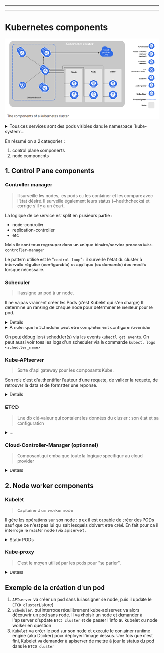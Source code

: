 
-------------------------
-------------------------
# Kubernetes components


![Kubernetes components](./images/kubernetes_components.png)

<details><summary>Tous ces services sont des pods visibles dans le namespace `kube-system`...</summary>
  ...lorsque kube est installé via l'outil `kubeadm` et leur config est visible dans les fichiers `/etc/kubernetes/manifests/*`. 
  Sinon, on peut aussi télécharger les binaires compilés (vu que c'est du Go :p) et les lancer en tant que services (sans oublier de passer toutes les options genre les IPs etc). Dans ce cas la config est dans `/etc/systemd/system/kube-*.service`
</details>

En résumé on a 2 categories :
1. control plane components
2. node components

## 1. Control Plane components

### Controller manager

> Il surveille les nodes, les pods ou les container et les compare avec l'état désiré. Il surveille également leurs status (~healthchecks) et corrige s'il y a un écart.

La logique de ce service est split en plusieurs partie : 
* node-controller
* replication-controller
* etc

Mais ils sont tous regrouper dans un unique binaire/service process `kube-controller-manager`

Le pattern utilisé est le "`control loop`" : il surveille l'état du cluster à intervalle régulier (configurable) et applique (ou demande) des modifs lorsque nécessaire.

### Scheduler

> Il assigne un pod à un node. 

Il ne va pas vraiment créer les Pods (c'est Kubelet qui s'en charge)
Il détermine un ranking de chaque node pour déterminer le meilleur pour le pod.

<details>

Le scheduler est un objet qui  va regarder les requirements pour le pod. À partir de là il va d'abord exclure les nodes qui ne correspondent pas du tout (ex CPU insuffisant). Ensuite il va scorer/rank chaque node pour déterminer le meilleur. 

Ensuite ça devient technique car il faut savoir qu'une fois qu'un pod existe, kube n'autorise plus l'édition de la clé `nodeName`. Ce que fait kube-scehduler c'est qu'il va créé un objet `Binding` avec le node choisi en target via une POST request sur `/pods/$PODNAME/binding` avec le def file `kind: Binding` JSONifié
</details>

<details>
  <summary>À noter que le Scheduler peut etre completement configurer/overrider</summary>
  Il est possible de créer des scheduler custom. Kube prévoit d'ailleurs que plusieurs scheduler peuvent tourner en meme temps. Attention, il faut toutefois les configurer d'ubne certaine maniere en definissant un leader (relire la doc à ce sujet peut etre)

  Il faut savoir que le scheduler par defaut tourne comme un (static) pod (au meme titre que la plupart des services kube). On peut récupérer le manifest yaml du scheduler par defaut. On voit qu'il pull l'image binaire compilé et lance la commande kube-scehduler dans le conteneur comme n'importe quel autre commande. On peut donc faire pareil mais on n'est pas obligé de le faire via un pod static. On spécifie ensuite le scheduler qu'on veut via un conf file qu'on veut schedulé (clé `spec.schedulerName`).
</details>

On peut débug le(s) scheduler(s) via les events `kubectl get events`. On peut aussi voir tous les logs d'un scheduler via la commande `kubectl logs <scheduler_name>`

### Kube-APIserver

> Sorte d'api gateway pour les composants Kube.

Son role c'est d'authentifier l'auteur d'une requete, de valider la requete, de retrouver la data et de formatter une reponse.

<details>
C'est l'API qui est interrogée pour tout : 
* si tu veux interroger ETCD cluster, ca va passer par lui (d'ailleurs il est le seul à l'interroger directement)

C'est une vraie API, dans le sens où l'on peut l'interroger via des requete HTTP directement
</details>

### ETCD

> Une db clé-valeur qui contaient les données du cluster : son état et sa configuration

<details>
  <summary>...</summary>
  Etcd is fault tolerant and distributed.
</details>

### Cloud-Controller-Manager (optionnel)

> Composant qui embarque toute la logique spécifique au cloud provider

<details>
De la meme maniere que le controller manager, son role est splitée mais on l'a regroupe dans un unique service process.

Les contrôleurs suivants peuvent avoir des dépendances de fournisseur de cloud :
* node controller : pour vérifier le cloud provider afin de déterminer si un node a été supprimé dans le cloud après qu'il ait cessé de répondre
* Route controller : pour configurer des routes dans l'infrastructure cloud sous-jacente
* Contrôleur de service : pour créer, mettre à jour et supprimer les LB du cloud provider
</details>

## 2. Node worker components

### Kubelet

> Capitaine d'un worker node

Il gère les opérations sur son node : p ex il est capable de créer des PODs sauf que ce n'est pas lui qui sait lesquels doivent etre créé. En fait pour ca il interroge le master node (via apiserver).

<details>
  <summary>Static PODs</summary>
  Pour créer des PODs, kubelet a besoin d'un configuration file. Pour les avoir, en general il demande à l'apiserver. 
  Il est toutefois possible de conf kubelet pour qu'il cherche les def file des PODs ailleurs e.g. dans un autre datastore, p ex un directory sur le node directement. Si les conf files sont présents alors il créera les PODs et les maintiendra en vie. C'est ce qu'on appelle des **static PODs**. 
  Pour le configurer, on passe le path du directory en option au lancement du service kubelet. On peut aussi passer une conf YAML plus globale en option avec le path des statics pods dedans. À noter que Kube apiserver a connaissance de ces PODs bien qu'il ne gère pas leur création. C'est parce que kubelet crée un miroir de ses static pods. ainsi `kubectl get po` retourne bien les infos. En revanche on ne peut pas utiliser les commandes edit ou delete p ex. Pour ca il faut editer les manifests yaml directement sur le node.
  À savoir que kubelet ne connait pas d'autre type d'obj que les PODs. 
  C'est comme ca que sont créés les PODs nécessaires au fonction interne de kubernetes, que ce soit sur le master node ou les autres. 
  RQ: Kube ajoute automatiquement le nom du node à la suite pour nommer un static pod. On peut se servir de ca pour reconnaitre les static pods des autres via la reponse de la commande `kubectl get po`
</details>

### Kube-proxy

> C'est le moyen utilisé par les pods pour "se parler".

<details>
Il s'agit d'un service pour exposer les IPs des différents pods car celles-ci peuvent changer. Il s'agit d'un proxy car en fait l'IP est exposée pointe vers le service reseau "pod network". Ce service va alors fwd la requete vers le bon pod.
Contrairement à d'habitude, pour une install via `kubeadm` ce service est un **DeamonSet** sur chaque node worker. Il peut par ex s'appuyer sur une conf _IP table_. Dans ce cas il va créer des règles ipTable sur chaque node worker du cluster pour FWD suir la bonne IP
</details>

## Exemple de la création d'un pod

1. `APIserver` va créer un pod sans lui assigner de node, puis il update le `ETCD cluster`(/store)
2. `Scheduler`, qui interroge régulièrement kube-apiserver, va alors découvrir un pod sans node. Il va choisir un node et demander à l'apiserver d'update `ETCD cluster` et de passer l'info au kubelet du node worker en question
3. `Kubelet` va créer le pod sur son node et execute le container runtime engine (aka Docker) pour déployer l'image dessus. Une fois que c'est fini, Kubelet va demander à apiserver de mettre à jour le status du pod dans le `ETCD cluster`
